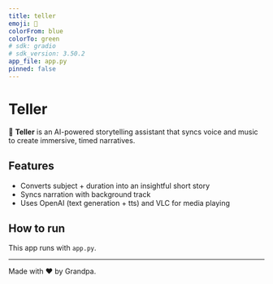 ```yaml
---
title: teller
emoji: 🧠
colorFrom: blue
colorTo: green
# sdk: gradio
# sdk_version: 3.50.2
app_file: app.py
pinned: false
---
```


# Teller

🧠 **Teller** is an AI-powered storytelling assistant that syncs voice and music to create immersive, timed narratives.

## Features

- Converts subject + duration into an insightful short story  
- Syncs narration with background track  
- Uses OpenAI (text generation + tts) and VLC for media playing

## How to run

This app runs with `app.py`.

---

Made with ❤️ by Grandpa.
